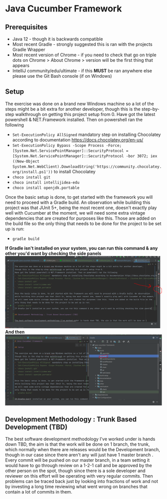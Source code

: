 # Java Cucumber Framework

## Prerequisites
- Java 12 - though it is backwards compatible
- Most recent Gradle - strongly suggested this is ran with the projects Gradle Wrapper
- Most recent version of Chrome - if you need to check that go on triple dots on Chrome > About Chrome > version will be the first thing that appears
- IntelliJ community/edu/ultimate - if this **MUST** be ran anywhere else please use the Git Bash console (if on Windows)

## Setup

The exercise was done on a brand new Windows machine so a lot of the steps might be a bit extra for another developer, 
though this is the step-by-step walkthrough on getting this project setup from 0.
Have got the latest powershell & NET.Framework installed. Then on powershell ran the following
- `Set-ExecutionPolicy AllSigned` mandatory step on installing Chocolatey according to documentation https://docs.chocolatey.org/en-us/
- `Set-ExecutionPolicy Bypass -Scope Process -Force; [System.Net.ServicePointManager]::SecurityProtocol = [System.Net.ServicePointManager]::SecurityProtocol -bor 3072; iex ((New-Object System.Net.WebClient).DownloadString('https://community.chocolatey.org/install.ps1'))` to install Chocolatey
- `choco install git`
- `choco install intellijidea-edu`
- `choco install openjdk.portable`

Once the basic setup is done, to get started with the framework you will need to proceed with a Gradle build. An observation
while building this project was that JUnit 5+, being the most recent one, doesn't exactly play well with Cucumber at the moment,
we will need some extra vintage dependencies that are created for purposes like this. Those are added on the build file so the
only thing that needs to be done for the project to be set up is run:
- `gradle build`



**If Gradle isn't installed on your system, you can run this command & any other you'd want by checking the side panels
![img.png](img.png)
And then  
![img_1.png](img_1.png)**

## Development Methodology : Trunk Based Development (TBD)

The best software development methodology I've worked under is hands down TBD, the aim is that the work will be done on 1
branch, the trunk, which normally when there are releases would be the Development branch, though in our case since there aren't any will just have 1 master branch
. Every commit will be pushed on our master branch, in a team setting it would have to go through review 
on a 1-2-1 call and be approved by the other person on the spot, though since there is a sole developer and reviewer on this
effort will be operating with very regular commits. Then problems can be traced back just by looking into fractions
of work and not by investing a long time reviewing what went wrong on branches that contain a lot of commits in them.